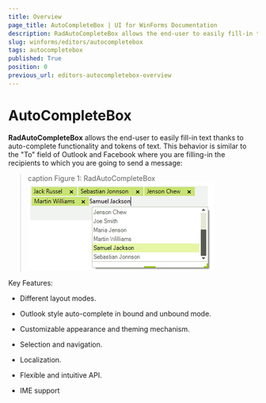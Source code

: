 ```yaml
---
title: Overview
page_title: AutoCompleteBox | UI for WinForms Documentation
description: RadAutoCompleteBox allows the end-user to easily fill-in text thanks to auto-complete functionality and tokens of text.
slug: winforms/editors/autocompletebox
tags: autocompletebox
published: True
position: 0
previous_url: editors-autocompletebox-overview
---
```


# AutoCompleteBox

__RadAutoCompleteBox__ allows the end-user to easily fill-in text thanks to auto-complete functionality and tokens of text. This behavior is similar to the "To" field of Outlook and Facebook where you are filling-in the recipients to which you are going to send a message:
     
>caption Figure 1: RadAutoCompleteBox 
![editors-autocompletebox-overview 001](images/editors-autocompletebox-overview001.png)

Key Features:

* Different layout modes.

* Outlook style auto-complete in bound and unbound mode.

* Customizable appearance and theming mechanism.

* Selection and navigation.

* Localization. 

* Flexible and intuitive API.

* IME support

